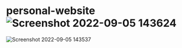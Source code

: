 # personal-website![Screenshot 2022-09-05 143624](https://user-images.githubusercontent.com/111062573/188438897-415f0ad6-979e-4120-8d56-10ba89a979f8.png)




![Screenshot 2022-09-05 143537](https://user-images.githubusercontent.com/111062573/188438907-3ed3ae84-2e62-4715-9205-ba1ad65ffb5f.png)
